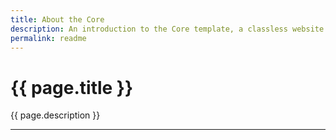 ```yaml
---
title: About the Core
description: An introduction to the Core template, a classless website template.
permalink: readme
---
```


# {{ page.title }}

{{ page.description }}

---